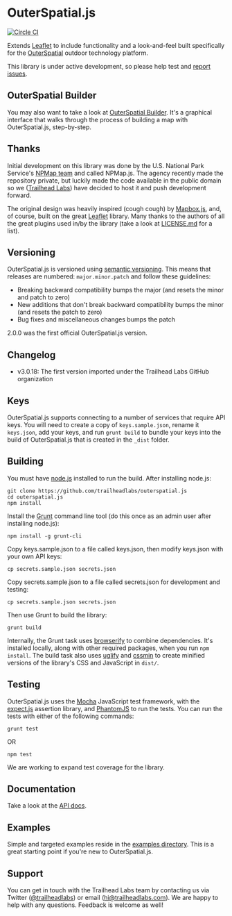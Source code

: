 # OuterSpatial.js

[![Circle CI](https://circleci.com/gh/trailheadlabs/outerspatial.js.svg?style=svg)](https://circleci.com/gh/trailheadlabs/outerspatial.js)

Extends [Leaflet](http://leafletjs.com) to include functionality and a look-and-feel built specifically for the [OuterSpatial](https://www.outerspatial.com) outdoor technology platform.

This library is under active development, so please help test and [report issues](https://github.com/trailheadlabs/outerspatial.js/issues).

## OuterSpatial Builder

You may also want to take a look at [OuterSpatial Builder](https://github.com/trailheadlabs/outerspatial-builder). It's a graphical interface that walks through the process of building a map with OuterSpatial.js, step-by-step.

## Thanks

Initial development on this library was done by the U.S. National Park Service's [NPMap team](https://www.nps.gov/npmap/) and called NPMap.js. The agency recently made the repository private, but luckily made the code available in the public domain so we ([Trailhead Labs](https://www.trailheadlabs.com)) have decided to host it and push development forward.

The original design was heavily inspired (cough cough) by [Mapbox.js](https://github.com/mapbox/mapbox.js), and, of course, built on the great [Leaflet](http://leafletjs.com) library. Many thanks to the authors of all the great plugins used in/by the library (take a look at [LICENSE.md](https://github.com/trailheadlabs/outerspatial.js/blob/master/LICENSE.md) for a list).

## Versioning

OuterSpatial.js is versioned using [semantic versioning](http://semver.org). This means that releases are numbered: `major.minor.patch` and follow these guidelines:

- Breaking backward compatibility bumps the major (and resets the minor and patch to zero)
- New additions that don't break backward compatibility bumps the minor (and resets the patch to zero)
- Bug fixes and miscellaneous changes bumps the patch

2.0.0 was the first official OuterSpatial.js version.

## Changelog

- v3.0.18: The first version imported under the Trailhead Labs GitHub organization

## Keys

OuterSpatial.js supports connecting to a number of services that require API keys. You will need to create a copy of `keys.sample.json`, rename it `keys.json`, add your keys, and run `grunt build` to bundle your keys into the build of OuterSpatial.js that is created in the `_dist` folder.

## Building

You must have [node.js](https://nodejs.org/) installed to run the build. After installing node.js:

    git clone https://github.com/trailheadlabs/outerspatial.js
    cd outerspatial.js
    npm install

Install the [Grunt](http://gruntjs.com/) command line tool (do this once as an admin user after installing node.js):

    npm install -g grunt-cli

Copy keys.sample.json to a file called keys.json, then modify keys.json with your own API keys:

    cp secrets.sample.json secrets.json

Copy secrets.sample.json to a file called secrets.json for development and testing:

    cp secrets.sample.json secrets.json

Then use Grunt to build the library:

    grunt build

Internally, the Grunt task uses [browserify](https://github.com/substack/node-browserify) to combine dependencies. It's installed locally, along with other required packages, when you run `npm install`. The build task also uses [uglify](https://github.com/gruntjs/grunt-contrib-uglify) and [cssmin](https://npmjs.org/package/grunt-contrib-cssmin) to create minified versions of the library's CSS and JavaScript in `dist/`.

## Testing

OuterSpatial.js uses the [Mocha](https://mochajs.org) JavaScript test framework, with the [expect.js](https://github.com/Automattic/expect.js) assertion library, and [PhantomJS](http://phantomjs.org/) to run the tests. You can run the tests with either of the following commands:

    grunt test

OR

    npm test

We are working to expand test coverage for the library.

## Documentation

Take a look at the [API docs](https://github.com/trailheadlabs/outerspatial.js/blob/master/api/index.md).

## Examples

Simple and targeted examples reside in the [examples directory](https://github.com/trailheadlabs/outerspatial.js/blob/master/examples/). This is a great starting point if you're new to OuterSpatial.js.

## Support

You can get in touch with the Trailhead Labs team by contacting us via Twitter ([@trailheadlabs](https://twitter.com/trailheadlabs)) or email ([hi@trailheadlabs.com](mailto:hi@trailheadlabs.com)). We are happy to help with any questions. Feedback is welcome as well!
